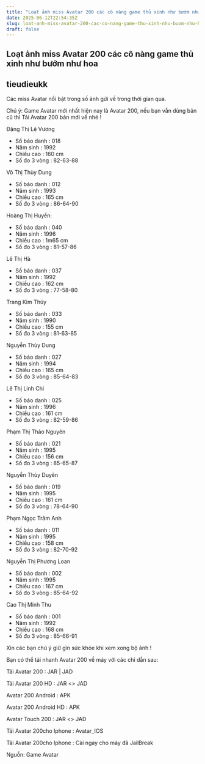 ```yaml
---
title: "Loạt ảnh miss Avatar 200 các cô nàng game thủ xinh như bướm như hoa"
date: 2025-06-12T22:54:35Z
slug: loat-anh-miss-avatar-200-cac-co-nang-game-thu-xinh-nhu-buom-nhu-hoa
draft: false
---
```


## Loạt ảnh miss Avatar 200 các cô nàng game thủ xinh như bướm như hoa

## tieudieukk

Các miss Avatar nổi bật trong số ảnh gửi về trong thời gian qua.
 
Chú ý: Game Avatar mới nhất hiện nay là Avatar 200, nếu bạn vẫn dùng bản cũ thì Tải Avatar 200 bản mới về nhé !
 
Đặng Thị Lệ Vương
 

 
- Số báo danh : 018
- Năm sinh : 1992
- Chiều cao : 160 cm
- Số đo 3 vòng : 82-63-88
 
Võ Thị Thùy Dung
 

 
- Số báo danh : 012
- Năm sinh : 1993
- Chiều cao : 165 cm
- Số đo 3 vòng : 86-64-90
 
Hoàng Thị Huyền:
 

 
- Số báo danh : 040
- Năm sinh : 1996
- Chiều cao : 1m65 cm
- Số đo 3 vòng : 81-57-86
 
Lê Thị Hà
 

 
- Số báo danh : 037
- Năm sinh : 1992
- Chiều cao : 162 cm
- Số đo 3 vòng : 77-58-80
 
Trang Kim Thúy
 

 
- Số báo danh : 033
- Năm sinh : 1990
- Chiều cao : 155 cm
- Số đo 3 vòng : 81-63-85
 
Nguyễn Thùy Dung
 

 
- Số báo danh : 027
- Năm sinh : 1994
- Chiều cao : 165 cm
- Số đo 3 vòng : 85-64-83
 
Lê Thị Linh Chi
 

 
- Số báo danh : 025
- Năm sinh : 1996
- Chiều cao : 161 cm
- Số đo 3 vòng : 82-59-86
 
Phạm Thị Thảo Nguyên
 

 
- Số báo danh : 021
- Năm sinh : 1995
- Chiều cao : 156 cm
- Số đo 3 vòng : 85-65-87
 
Nguyễn Thùy Duyên
 

 
- Số báo danh : 019
- Năm sinh : 1995
- Chiều cao : 161 cm
- Số đo 3 vòng : 78-64-90
 
Phạm Ngọc Trâm Anh
 

 
- Số báo danh : 011
- Năm sinh : 1995
- Chiều cao : 158 cm
- Số đo 3 vòng : 82-70-92
 
Nguyễn Thị Phương Loan
 

 
- Số báo danh : 002
- Năm sinh : 1995
- Chiều cao : 167 cm
- Số đo 3 vòng : 85-64-92
 
Cao Thị Minh Thu
 

 
- Số báo danh : 001
- Năm sinh : 1992
- Chiều cao : 168 cm
- Số đo 3 vòng : 85-66-91
 
Xin các bạn chú ý giữ gìn sức khỏe khi xem xong bộ ảnh  !
 
Bạn có thể tải nhanh Avatar 200 về máy với các chỉ dẫn sau:
 
Tải Avatar 200 : JAR | JAD
 
Tải Avatar 200 HD : JAR <> JAD
 
Avatar 200 Android : APK
 
Avatar 200 Android HD : APK
 
Avatar Touch 200 : JAR <> JAD
 
Tải Avatar 200cho Iphone : Avatar_IOS
 
Tải Avatar 200cho Iphone : Cài ngay cho máy đã JailBreak
 
Nguồn: Game Avatar